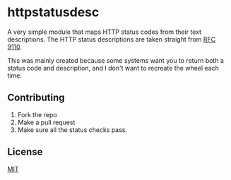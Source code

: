 # httpstatusdesc

A very simple module that maps HTTP status codes from their text
descriptions.  The HTTP status descriptions are taken straight
from [RFC 9110](https://httpwg.org/specs/rfc9110.html#overview.of.status.codes).

This was mainly created because some systems want
you to return both a status code and description, and I don't
want to recreate the wheel each time.

## Contributing

1. Fork the repo
1. Make a pull request
1. Make sure all the status checks pass.

## License

[MIT](LICENSE.md)
